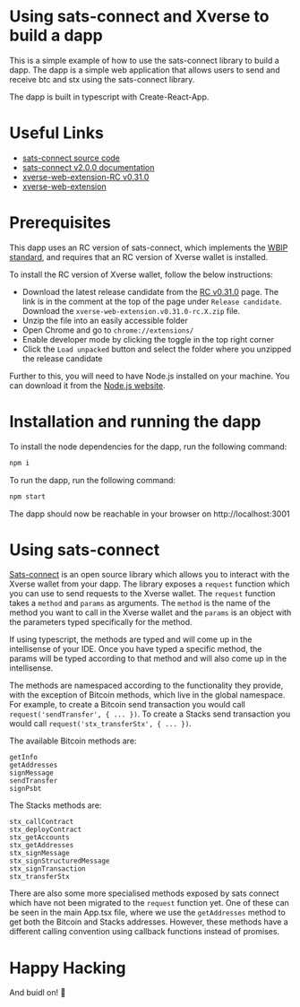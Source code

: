 Using sats-connect and Xverse to build a dapp
=============================================
This is a simple example of how to use the sats-connect library to build a dapp. The dapp is a simple web application that allows users to send and receive btc and stx using the sats-connect library.

The dapp is built in typescript with Create-React-App.

# Useful Links
- [sats-connect source code](https://github.com/secretkeylabs/sats-connect)
- [sats-connect v2.0.0 documentation](https://docs.xverse.app/sats-connect-wallet-api-for-bitcoin-and-stacks)
- [xverse-web-extension-RC v0.31.0](https://github.com/secretkeylabs/xverse-web-extension/pull/809)
- [xverse-web-extension](https://chromewebstore.google.com/detail/xverse-wallet/idnnbdplmphpflfnlkomgpfbpcgelopg)

# Prerequisites
This dapp uses an RC version of sats-connect, which implements the [WBIP standard](https://webbtc.netlify.app/wbips/WBIP000), and requires that an RC version of Xverse wallet is installed.

To install the RC version of Xverse wallet, follow the below instructions:
- Download the latest release candidate from the [RC v0.31.0](https://github.com/secretkeylabs/xverse-web-extension/pull/809) page. The link is in the comment at the top of the page under `Release candidate`. Download the `xverse-web-extension.v0.31.0-rc.X.zip` file.
- Unzip the file into an easily accessible folder
- Open Chrome and go to `chrome://extensions/`
- Enable developer mode by clicking the toggle in the top right corner
- Click the `Load unpacked` button and select the folder where you unzipped the release candidate

Further to this, you will need to have Node.js installed on your machine. You can download it from the [Node.js website](https://nodejs.org/).

# Installation and running the dapp
To install the node dependencies for the dapp, run the following command:
```bash
npm i
```

To run the dapp, run the following command:
```bash
npm start
```

The dapp should now be reachable in your browser on http://localhost:3001

# Using sats-connect
[Sats-connect](https://github.com/secretkeylabs/sats-connect) is an open source library which allows you to interact with the Xverse wallet from your dapp. The library exposes a `request` function which you can use to send requests to the Xverse wallet. The `request` function takes a `method` and `params` as arguments. The `method` is the name of the method you want to call in the Xverse wallet and the `params` is an object with the parameters typed specifically for the method.

If using typescript, the methods are typed and will come up in the intellisense of your IDE. Once you have typed a specific method, the params will be typed according to that method and will also come up in the intellisense.

The methods are namespaced according to the functionality they provide, with the exception of Bitcoin methods, which live in the global namespace. For example, to create a Bitcoin send transaction you would call `request('sendTransfer', { ... })`. To create a Stacks send transaction you would call `request('stx_transferStx', { ... })`.

The available Bitcoin methods are:
```
getInfo
getAddresses
signMessage
sendTransfer
signPsbt
```

The Stacks methods are:
```
stx_callContract
stx_deployContract
stx_getAccounts
stx_getAddresses
stx_signMessage
stx_signStructuredMessage
stx_signTransaction
stx_transferStx
```

There are also some more specialised methods exposed by sats connect which have not been migrated to the `request` function yet. One of these can be seen in the main App.tsx file, where we use the `getAddresses` method to get both the Bitcoin and Stacks addresses. However, these methods have a different calling convention using callback functions instead of promises.

# Happy Hacking
And buidl on! 🚀
